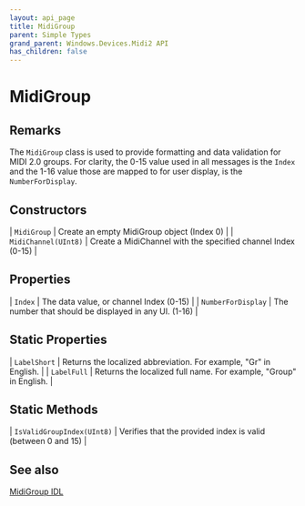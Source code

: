 ```yaml
---
layout: api_page
title: MidiGroup
parent: Simple Types
grand_parent: Windows.Devices.Midi2 API
has_children: false
---
```


# MidiGroup

## Remarks

The `MidiGroup` class is used to provide formatting and data validation for MIDI 2.0 groups. For clarity, the 0-15 value used in all messages is the `Index` and the 1-16 value those are mapped to for user display, is the `NumberForDisplay`.

## Constructors

| `MidiGroup` | Create an empty MidiGroup object (Index 0) |
| `MidiChannel(UInt8)` | Create a MidiChannel with the specified channel Index (0-15) |

## Properties

| `Index` | The data value, or channel Index (0-15) |
| `NumberForDisplay` | The number that should be displayed in any UI. (1-16) |

## Static Properties

| `LabelShort` | Returns the localized abbreviation. For example, "Gr" in English. |
| `LabelFull` | Returns the localized full name. For example, "Group" in English. |

## Static Methods

| `IsValidGroupIndex(UInt8)` | Verifies that the provided index is valid (between 0 and 15) |

## See also

[MidiGroup IDL](https://github.com/microsoft/MIDI/blob/main/src/api/Client/Midi2Client/MidiGroup.idl)
